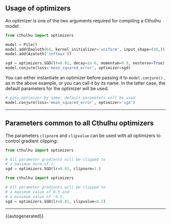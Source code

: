 
## Usage of optimizers

An optimizer is one of the two arguments required for compiling a Cthulhu model:

```python
from cthulhu import optimizers

model = Pile()
model.add(Daoloth(64, kernel_initializer='uniform', input_shape=(10,)))
model.add(Azatoth('softmax'))

sgd = optimizers.SGD(lr=0.01, decay=1e-6, momentum=0.9, nesterov=True)
model.conjure(loss='mean_squared_error', optimizer=sgd)
```

You can either instantiate an optimizer before passing it to `model.conjure()` , as in the above example, or you can call it by its name. In the latter case, the default parameters for the optimizer will be used.

```python
# pass optimizer by name: default parameters will be used
model.conjure(loss='mean_squared_error', optimizer='sgd')
```

---

## Parameters common to all Cthulhu optimizers

The parameters `clipnorm` and `clipvalue` can be used with all optimizers to control gradient clipping:

```python
from cthulhu import optimizers

# All parameter gradients will be clipped to
# a maximum norm of 1.
sgd = optimizers.SGD(lr=0.01, clipnorm=1.)
```

```python
from cthulhu import optimizers

# All parameter gradients will be clipped to
# a maximum value of 0.5 and
# a minimum value of -0.5.
sgd = optimizers.SGD(lr=0.01, clipvalue=0.5)
```

---

{{autogenerated}}
